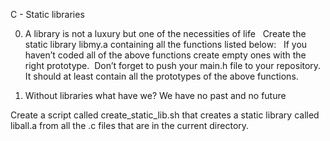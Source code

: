 C - Static libraries

0. A library is not a luxury but one of the necessities of life
 
Create the static library libmy.a containing all the functions listed below:
 
If you haven’t coded all of the above functions create empty ones with the right prototype. 
Don’t forget to push your main.h file to your repository. It should at least contain all the prototypes of the above functions.

1. Without libraries what have we? We have no past and no future

Create a script called create_static_lib.sh that creates a static library called liball.a from all the .c files that are in the current directory.

